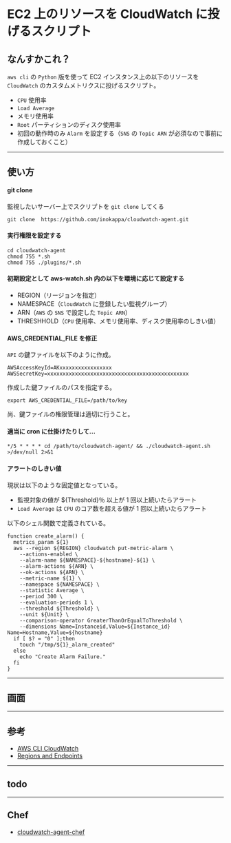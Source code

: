 # EC2 上のリソースを CloudWatch に投げるスクリプト

## なんすかこれ？

`aws cli` の `Python` 版を使って EC2 インスタンス上の以下のリソースを `CloudWatch` のカスタムメトリクスに投げるスクリプト。

 * `CPU` 使用率
 * `Load Average`
 * メモリ使用率
 * `Root` パーティションのディスク使用率
 * 初回の動作時のみ `Alarm` を設定する（`SNS` の `Topic ARN` が必須なので事前に作成しておくこと）

***

## 使い方

#### git clone

監視したいサーバー上でスクリプトを `git clone` してくる

~~~~
git clone  https://github.com/inokappa/cloudwatch-agent.git
~~~~

#### 実行権限を設定する

~~~~
cd cloudwatch-agent
chmod 755 *.sh
chmod 755 ./plugins/*.sh
~~~~

#### 初期設定として aws-watch.sh 内の以下を環境に応じて設定する

 * REGION（リージョンを指定）
 * NAMESPACE（`CloudWatch` に登録したい監視グループ）
 * ARN（`AWS` の `SNS` で設定した `Topic ARN`）
 * THRESHHOLD（`CPU` 使用率、メモリ使用率、ディスク使用率のしきい値）

#### AWS_CREDENTIAL_FILE を修正

`API` の鍵ファイルを以下のように作成。

~~~~
AWSAccessKeyId=AKxxxxxxxxxxxxxxxxx
AWSSecretKey=xxxxxxxxxxxxxxxxxxxxxxxxxxxxxxxxxxxxxxxxxxxxxx
~~~~

作成した鍵ファイルのパスを指定する。

~~~~
export AWS_CREDENTIAL_FILE=/path/to/key
~~~~

尚、鍵ファイルの権限管理は適切に行うこと。

#### 適当に cron に仕掛けたりして...

~~~~
*/5 * * * * cd /path/to/cloudwatch-agent/ && ./cloudwatch-agent.sh >/dev/null 2>&1
~~~~

#### アラートのしきい値

現状は以下のような固定値となっている。

 * 監視対象の値が ${Threshold}％ 以上が 1 回以上続いたらアラート
 * `Load Average` は `CPU` のコア数を超える値が 1 回以上続いたらアラート

以下のシェル関数で定義されている。

~~~~
function create_alarm() {
  metrics_param ${1}
  aws --region ${REGION} cloudwatch put-metric-alarm \
    --actions-enabled \
    --alarm-name ${NAMESPACE}-${hostname}-${1} \
    --alarm-actions ${ARN} \
    --ok-actions ${ARN} \
    --metric-name ${1} \
    --namespace ${NAMESPACE} \
    --statistic Average \
    --period 300 \
    --evaluation-periods 1 \
    --threshold ${Threshold} \
    --unit ${Unit} \
    --comparison-operator GreaterThanOrEqualToThreshold \
    --dimensions Name=Instanceid,Value=${Instance_id} Name=Hostname,Value=${hostname}
  if [ $? = "0" ];then
    touch "/tmp/${1}_alarm_created"
  else
    echo "Create Alarm Failure."
  fi
}
~~~~

***

## 画面


***

## 参考

 * [AWS CLI CloudWatch](http://docs.aws.amazon.com/cli/latest/reference/cloudwatch/index.html)
 * [Regions and Endpoints](http://docs.aws.amazon.com/general/latest/gr/rande.html#cw_region)

***

## todo

***

## Chef

 * [cloudwatch-agent-chef](https://github.com/inokappa/cloudwatch-agent-chef)
